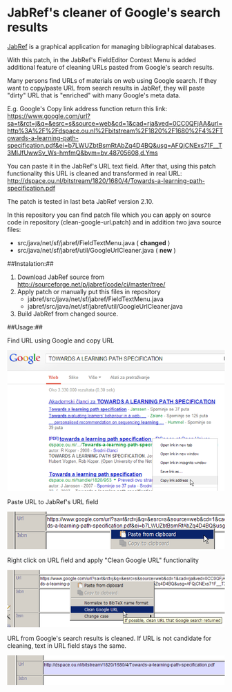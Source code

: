 JabRef's cleaner of Google's search results
===========================================

[JabRef](http://sourceforge.net/projects/jabref/) is a graphical application for managing bibliographical databases.

With this patch, in the JabRef's FieldEditor Context Menu is added additional feature of cleaning URLs pasted from Google's search results.

Many persons find URLs of materials on web using Google search. If they want to copy/paste URL from search results in JabRef, they will paste "dirty" URL that is "enriched" with many Google's meta data.

E.g. Google's Copy link address function return this link: https://www.google.com/url?sa=t&rct=j&q=&esrc=s&source=web&cd=1&cad=rja&ved=0CC0QFjAA&url=http%3A%2F%2Fdspace.ou.nl%2Fbitstream%2F1820%2F1680%2F4%2FTowards-a-learning-path-specification.pdf&ei=b7LWUZbtBsmRtAbZq4D4BQ&usg=AFQjCNExs71F__T3MIJfUwwSv_Ws-hmfmQ&bvm=bv.48705608,d.Yms

You can paste it in the JabRef's URL text field. After that, using this patch functionality this URL is cleaned and transformed in real URL: http://dspace.ou.nl/bitstream/1820/1680/4/Towards-a-learning-path-specification.pdf

The patch is tested in last beta JabRef version 2.10. 

In this repository you can find patch file which you can apply on source code in repository (clean-google-url.patch) and in addition two java source files:
* src/java/net/sf/jabref/FieldTextMenu.java ( **changed** )
* src/java/net/sf/jabref/util/GoogleUrlCleaner.java ( **new** )


##Instalation:##

1. Download JabRef source from http://sourceforge.net/p/jabref/code/ci/master/tree/
2. Apply patch or manually put this files in repository
   * jabref/src/java/net/sf/jabref/FieldTextMenu.java
   * jabref/src/java/net/sf/jabref/util/GoogleUrlCleaner.java
3. Build JabRef from changed source.

##Usage:##

Find URL using Google and copy URL 
	
![Image](images/p1.png?raw=true)
 
Paste URL to JabRef's URL field 
 
![Image](images/p2.png?raw=true)

Right click on URL field and apply "Clean Google URL" functionality

![Image](images/p3.png?raw=true)

URL from Google's search results is cleaned. If URL is not candidate for cleaning, text in URL field stays the same.

![Image](images/p4.png?raw=true)